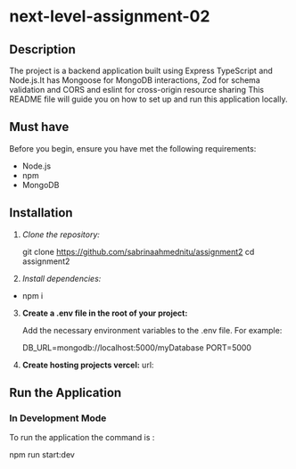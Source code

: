 
# next-level-assignment-02


## Description

The project is a backend application built using Express TypeScript and Node.js.It has Mongoose for MongoDB interactions, Zod for schema validation and CORS and  eslint for cross-origin resource sharing This README file will guide you on how to set up and run this application locally.

## Must have

Before you begin, ensure you have met the following requirements:
- Node.js 
- npm 
- MongoDB 

## Installation

1. *Clone the repository:*
    
    git clone https://github.com/sabrinaahmednitu/assignment2
    cd assignment2
    
    

2. *Install dependencies:*

  - npm i
    

3. **Create a .env file in the root of your project:**
    
    
    Add the necessary environment variables to the .env file. For example:
    
    DB_URL=mongodb://localhost:5000/myDatabase
    PORT=5000
    
4. **Create hosting projects vercel:**
url:  


## Run the Application

### In Development Mode

To run the application the command is :

npm run start:dev